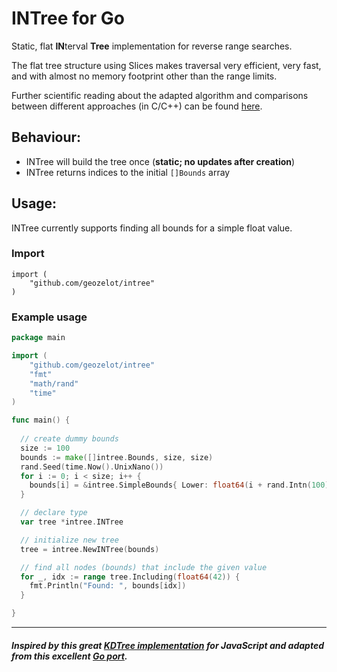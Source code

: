 # INTree for Go

Static, flat **IN**terval **Tree** implementation for reverse range searches.

The flat tree structure using Slices makes traversal very efficient, very fast, and with almost no memory footprint other than the range limits.

Further scientific reading about the adapted algorithm and comparisons between different approaches (in C/C++) can be found [here](https://github.com/lh3/cgranges).


## Behaviour:

* INTree will build the tree once (**static; no updates after creation**)
* INTree returns indices to the initial `[]Bounds` array

## Usage:

INTree currently supports finding all bounds for a simple float value.

### Import
```
import (
    "github.com/geozelot/intree"
)
```

### Example usage

```go
package main

import (
    "github.com/geozelot/intree"
    "fmt"
    "math/rand"
    "time"
)

func main() {
 
  // create dummy bounds
  size := 100
  bounds := make([]intree.Bounds, size, size)
  rand.Seed(time.Now().UnixNano())
  for i := 0; i < size; i++ {
    bounds[i] = &intree.SimpleBounds{ Lower: float64(i + rand.Intn(100)), Upper: float64(i * 2 + rand.Intn(100))
  }

  // declare type
  var tree *intree.INTree

  // initialize new tree
  tree = intree.NewINTree(bounds)

  // find all nodes (bounds) that include the given value
  for _, idx := range tree.Including(float64(42)) {
    fmt.Println("Found: ", bounds[idx])
  }

}
```
____

##### Inspired by this great [KDTree implementation](https://github.com/mourner/kdbush) for JavaScript and adapted from this excellent [Go port](https://github.com/MadAppGang/kdbush).
